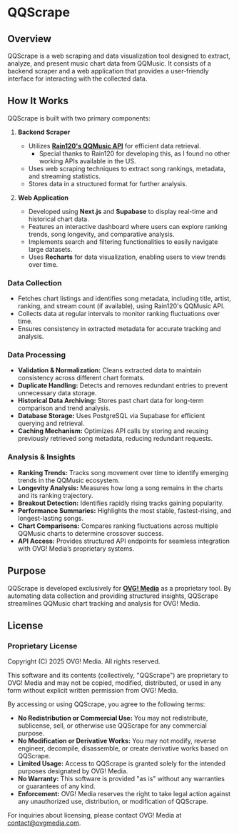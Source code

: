# QQScrape

## Overview

QQScrape is a web scraping and data visualization tool designed to extract, analyze, and present music chart data from QQMusic. It consists of a backend scraper and a web application that provides a user-friendly interface for interacting with the collected data.

## How It Works

QQScrape is built with two primary components:

1. **Backend Scraper**

   - Utilizes **[Rain120's QQMusic API](https://github.com/Rain120/qq-music-api)** for efficient data retrieval. 
        - Special thanks to Rain120 for developing this, as I found no other working APIs available in the US.
   - Uses web scraping techniques to extract song rankings, metadata, and streaming statistics.
   - Stores data in a structured format for further analysis.

2. **Web Application**

   - Developed using **Next.js** and **Supabase** to display real-time and historical chart data.
   - Features an interactive dashboard where users can explore ranking trends, song longevity, and comparative analysis.
   - Implements search and filtering functionalities to easily navigate large datasets.
   - Uses **Recharts** for data visualization, enabling users to view trends over time.

### Data Collection

- Fetches chart listings and identifies song metadata, including title, artist, ranking, and stream count (if available), using Rain120's QQMusic API.
- Collects data at regular intervals to monitor ranking fluctuations over time.
- Ensures consistency in extracted metadata for accurate tracking and analysis.

### Data Processing

- **Validation & Normalization:** Cleans extracted data to maintain consistency across different chart formats.
- **Duplicate Handling:** Detects and removes redundant entries to prevent unnecessary data storage.
- **Historical Data Archiving:** Stores past chart data for long-term comparison and trend analysis.
- **Database Storage:** Uses PostgreSQL via Supabase for efficient querying and retrieval.
- **Caching Mechanism:** Optimizes API calls by storing and reusing previously retrieved song metadata, reducing redundant requests.

### Analysis & Insights

- **Ranking Trends:** Tracks song movement over time to identify emerging trends in the QQMusic ecosystem.
- **Longevity Analysis:** Measures how long a song remains in the charts and its ranking trajectory.
- **Breakout Detection:** Identifies rapidly rising tracks gaining popularity.
- **Performance Summaries:** Highlights the most stable, fastest-rising, and longest-lasting songs.
- **Chart Comparisons:** Compares ranking fluctuations across multiple QQMusic charts to determine crossover success.
- **API Access:** Provides structured API endpoints for seamless integration with OVG! Media’s proprietary systems.

## Purpose

QQScrape is developed exclusively for **[OVG! Media](https://www.ovgmedia.com/)** as a proprietary tool. By automating data collection and providing structured insights, QQScrape streamlines QQMusic chart tracking and analysis for OVG! Media.

## License

### Proprietary License

Copyright (C) 2025 OVG! Media. All rights reserved.

This software and its contents (collectively, "QQScrape") are proprietary to OVG! Media and may not be copied, modified, distributed, or used in any form without explicit written permission from OVG! Media.

By accessing or using QQScrape, you agree to the following terms:

- **No Redistribution or Commercial Use:** You may not redistribute, sublicense, sell, or otherwise use QQScrape for any commercial purpose.
- **No Modification or Derivative Works:** You may not modify, reverse engineer, decompile, disassemble, or create derivative works based on QQScrape.
- **Limited Usage:** Access to QQScrape is granted solely for the intended purposes designated by OVG! Media.
- **No Warranty:** This software is provided "as is" without any warranties or guarantees of any kind.
- **Enforcement:** OVG! Media reserves the right to take legal action against any unauthorized use, distribution, or modification of QQScrape.

For inquiries about licensing, please contact OVG! Media at [contact@ovgmedia.com](mailto:contact@ovgmedia.com).